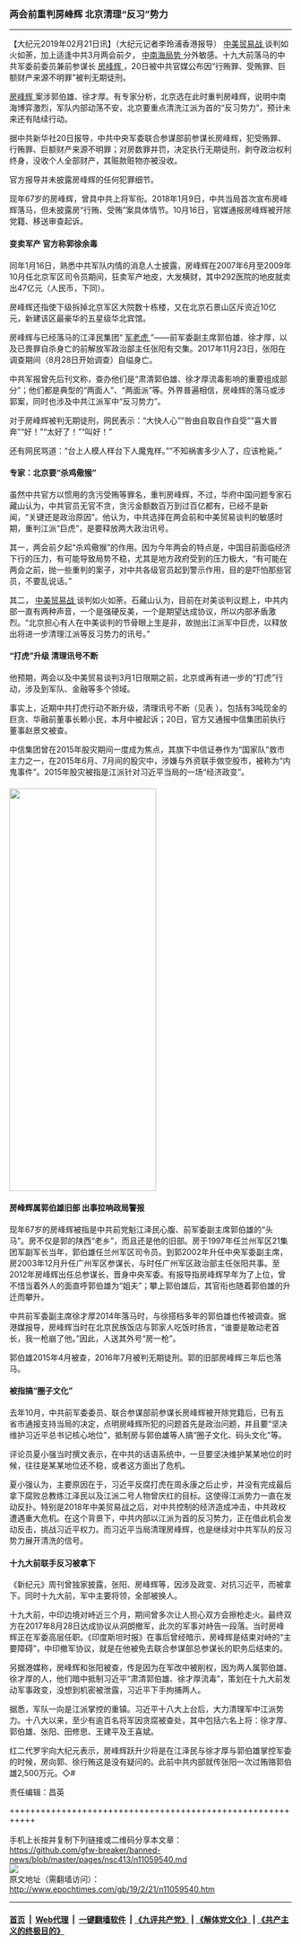 ### 两会前重判房峰辉 北京清理“反习”势力
------------------------

<p>
 【大纪元2019年02月21日讯】（大纪元记者李玲浦香港报导）
 <a href="http://www.epochtimes.com/gb/tag/%E4%B8%AD%E7%BE%8E%E8%B4%B8%E6%98%93%E6%88%98.html">
  中美贸易战
 </a>
 谈判如火如荼，加上适逢中共3月两会前夕，
 <a href="http://www.epochtimes.com/gb/tag/%E4%B8%AD%E5%8D%97%E6%B5%B7%E5%B1%80%E5%8A%BF.html">
  中南海局势
 </a>
 分外敏感。十九大前落马的中共军委前委员兼前参谋长
 <a href="http://www.epochtimes.com/gb/tag/%E6%88%BF%E5%B3%B0%E8%BE%89.html">
  房峰辉
 </a>
 ，20日被中共官媒公布因“行贿罪、受贿罪、巨额财产来源不明罪”被判无期徒刑。
</p>
<p>
 <a href="http://www.epochtimes.com/gb/tag/%E6%88%BF%E5%B3%B0%E8%BE%89.html">
  房峰辉
 </a>
 案涉郭伯雄、徐才厚。有专家分析，北京选在此时重判房峰辉，说明中南海博弈激烈，军队内部动荡不安，北京要重点清洗江派为首的“反习势力”，预计未来还有陆续行动。
</p>
<p>
 据中共新华社20日报导，中共中央军委联合参谋部前参谋长房峰辉，犯受贿罪、行贿罪、巨额财产来源不明罪；对房数罪并罚，决定执行无期徒刑，剥夺政治权利终身，没收个人全部财产，其赃款赃物亦被没收。
</p>
<p>
 官方报导并未披露房峰辉的任何犯罪细节。
</p>
<p>
 现年67岁的房峰辉，曾具中共上将军衔。2018年1月9日，中共当局首次宣布房峰辉落马，但未披露房“行贿、受贿”案具体情节。10月16日，官媒通报房峰辉被开除党籍、移送审查起诉。
</p>
<h4>
 变卖军产 官方称郭徐余毒
</h4>
<p>
 同年1月16日，熟悉中共军队内情的消息人士披露，房峰辉在2007年6月至2009年10月任北京军区司令员期间，狂卖军产地皮，大发横财，其中292医院的地皮就卖出47亿元（人民币，下同）。
</p>
<p>
 房峰辉还指使下级拆掉北京军区大院数十栋楼，又在北京石景山区斥资近10亿元，新建该区最豪华的五星级华北宾馆。
</p>
<p>
 房峰辉与已经落马的江泽民集团“
 <a href="http://www.epochtimes.com/gb/tag/%E5%86%9B%E8%80%81%E8%99%8E.html">
  军老虎
 </a>
 ”——前军委副主席郭伯雄、徐才厚，以及已畏罪自杀身亡的前解放军政治部主任张阳有交集。2017年11月23日，张阳在调查期间（8月28日开始调查）自缢身亡。
</p>
<p>
 中共军报曾先后刊文称，查办他们是“肃清郭伯雄、徐才厚流毒影响的重要组成部分”；他们都是典型的“两面人”、“两面派”等。外界普遍相信，房峰辉的落马或涉郭案，同时也涉及中共江派军中“反习势力”。
</p>
<p>
 对于房峰辉被判无期徒刑，网民表示：“大快人心”“咎由自取自作自受”“喜大普奔”“好！”“太好了！”“叫好！”
</p>
<p>
 还有网民骂道：“台上人模人样台下人魔鬼样。”“不知祸害多少人了，应该枪毙。”
</p>
<h4>
 专家：北京要“杀鸡儆猴”
</h4>
<p>
 虽然中共官方以惯用的贪污受贿等罪名，重判房峰辉，不过，华府中国问题专家石藏山认为，中共官员无官不贪，贪污金额数百万到过百亿都有，已经不是新闻，“关键还是政治原因”。他认为，中共选择在两会前和中美贸易谈判的敏感时期，重判江派“巨虎”，是要释放两大政治讯号。
</p>
<p>
 其一，两会前夕起“杀鸡儆猴”的作用。因为今年两会的特点是，中国目前面临经济下行的压力，有可能导致局势不稳，尤其是地方政府受到的压力极大，“有可能在两会之前，抛一些重判的案子，对中共各级官员起到警示作用，目的是吓怕那些官员，不要乱说话。”
</p>
<p>
 其二，
 <a href="http://www.epochtimes.com/gb/tag/%E4%B8%AD%E7%BE%8E%E8%B4%B8%E6%98%93%E6%88%98.html">
  中美贸易战
 </a>
 谈判如火如荼。石藏山认为，目前在对美谈判议题上，中共内部一直有两种声音，一个是强硬反美，一个是期望达成协议，所以内部矛盾激烈。“北京担心有人在中美谈判的节骨眼上生是非，故抛出江派军中巨虎，以释放出将进一步清理江派等反习势力的讯号。”
</p>
<h4>
 “打虎”升级 清理讯号不断
</h4>
<p>
 他预期，两会以及中美贸易谈判3月1日限期之前，北京或再有进一步的“打虎”行动，涉及到军队、金融等多个领域。
</p>
<p>
 事实上，近期中共打虎行动不断升级，清理讯号不断（见表 ）。包括有3吨现金的巨贪、华融前董事长赖小民，本月中被起诉；20日，官方又通报中信集团前执行董事赵景文被查。
</p>
<p>
 中信集团曾在2015年股灾期间一度成为焦点，其旗下中信证券作为“国家队”救市主力之一，在2015年6月、7月间的股灾中，涉嫌与外资联手做空股市，被称为“内鬼事件”。2015年股灾被指是江派针对习近平当局的一场“经济政变”。
</p>
<h4>
 <a href="http://i.epochtimes.com/assets/uploads/2019/02/20190221-hsichiao-hk-02.jpg">
  <img alt="" class="aligncenter size-full wp-image-11059687" height="717" src="http://i.epochtimes.com/assets/uploads/2019/02/20190221-hsichiao-hk-02.jpg" width="262"/>
 </a>
</h4>
<h4>
 房峰辉属郭伯雄旧部 出事拉响政局警报
</h4>
<p>
 现年67岁的房峰辉被指是中共前党魁江泽民心腹、前军委副主席郭伯雄的“头马”。房不仅是郭的陕西“老乡”，而且还是他的旧部。房于1997年任兰州军区21集团军副军长当年，郭伯雄任兰州军区司令员。到郭2002年升任中央军委副主席，房2003年12月升任广州军区参谋长，与时任广州军区政治部主任张阳共事。至2012年房峰辉出任总参谋长，晋身中央军委。有报导指房峰辉早年为了上位，曾不惜当着外人的面直呼郭伯雄为“姐夫”；攀上郭伯雄后，其官衔也随着郭伯雄的升迁而攀升。
</p>
<p>
 中共前军委副主席徐才厚2014年落马时，与徐搭档多年的郭伯雄也传被调查。据港媒报导，房峰辉当时在北京民族饭店与郭家人吃饭时扬言，“谁要是敢动老首长，我一枪崩了他。”因此，人送其外号“房一枪”。
</p>
<p>
 郭伯雄2015年4月被查，2016年7月被判无期徒刑。郭的旧部房峰辉三年后也落马。
</p>
<h4>
 被指搞“圈子文化”
</h4>
<p>
 去年10月，中共前军委委员、联合参谋部前参谋长房峰辉被开除党籍后，已有五省市通报支持当局的决定，点明房峰辉所犯的问题首先是政治问题，并且要“坚决维护习近平总书记核心地位”，抵制房与郭伯雄等人搞“圈子文化、码头文化”等。
</p>
<p>
 评论员夏小强当时撰文表示，在中共的话语系统中，一旦要坚决维护某某地位的时候，往往是某某地位还不稳，或者这方面出了危机。
</p>
<p>
 夏小强认为，主要原因在于，习近平反腐打虎在周永康之后止步，并没有完成最后拿下腐败总教练江泽民以及江派二号人物曾庆红的目标。这使得江派势力一直在发动反扑。特别是2018年中美贸易战之后，对中共控制的经济造成冲击，中共政权遭遇重大危机。在这个背景下，中共内部以江派为首的反习势力，正在借此机会发动反击，挑战习近平权力。而习近平当局清理房峰辉，也是继续对中共军队的反习势力展开清洗的信号。
</p>
<h4>
 十九大前联手反习被拿下
</h4>
<p>
 《新纪元》周刊曾独家披露，张阳、房峰辉等，因涉及政变、对抗习近平，而被拿下。同时十九大前，军中主要将领，全部被换人。
</p>
<p>
 十九大前，中印边境对峙近三个月，期间曾多次让人担心双方会擦枪走火。最终双方在2017年8月28日达成协议从洞朗撤军，此次的军事对峙告一段落。当时房峰辉正在军委高层任职。《印度斯坦时报》在事后曾经暗示，房峰辉是结束对峙的“主要障碍”，中印撤军协议，就是在他被免去联合参谋部总参谋长的职务后结束的。
</p>
<p>
 另据港媒称，房峰辉和张阳被查，传是因为在军改中被削权，因为两人属郭伯雄、徐才厚的人，他们暗中抵制习近平“肃清郭伯雄、徐才厚流毒”，策划在十九大前发动军事政变，没想到机密被泄露，习近平下手拘捕两人。
</p>
<p>
 据悉，军队一向是江派掌控的重镇。习近平十八大上台后，大力清理军中江派势力。十八大以来，至少有逾百名将军因贪腐被查处，其中包括六名上将：徐才厚、郭伯雄、张阳、田修思、王建平及王喜斌。
</p>
<p>
 红二代罗宇向大纪元表示，房峰辉跃升少将是在江泽民与徐才厚与郭伯雄掌控军委的时候，房向郭、徐行贿这是没有疑问的。此前中共内部就传张阳一次过贿赂郭伯雄2,500万元。◇#
</p>
<p>
 责任编辑：昌英
</p>

+++++++++++++++++++++++++++++++++++++++++++++++++++++++++++<br/><br/>
手机上长按并复制下列链接或二维码分享本文章：<br/>
https://github.com/gfw-breaker/banned-news/blob/master/pages/nsc413/n11059540.md <br/>
<a href='https://github.com/gfw-breaker/banned-news/blob/master/pages/nsc413/n11059540.md'><img src='https://github.com/gfw-breaker/banned-news/blob/master/pages/nsc413/n11059540.md.png'/></a> <br/>
原文地址（需翻墙访问）：http://www.epochtimes.com/gb/19/2/21/n11059540.htm


------------------------
#### [首页](https://github.com/gfw-breaker/banned-news/blob/master/README.md) &nbsp;|&nbsp; [Web代理](https://github.com/labour-camp/helloworld) &nbsp;|&nbsp; [一键翻墙软件](https://github.com/gfw-breaker/nogfw/blob/master/README.md) &nbsp;| [《九评共产党》](https://github.com/gfw-breaker/9ping.md/blob/master/README.md#九评之一评共产党是什么) | [《解体党文化》](https://github.com/gfw-breaker/jtdwh.md/blob/master/README.md) | [《共产主义的终极目的》](https://github.com/gfw-breaker/gczydzjmd.md/blob/master/README.md)

